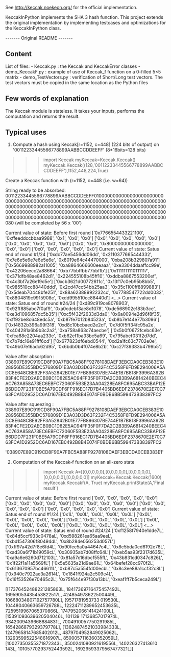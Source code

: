 
See http://keccak.noekeon.org/ for the official implementation.

KeccakInPython implements the SHA 3 hash function.  This project extends the original implementation by implementing testcases and optimizations for the KeccakInPython class.



------- Original README -------

Content
-------

List of files:
	- Keccak.py : the Keccak and KeccakError classes
	- demo_KeccakF.py : example of use of Keccak_f function on a 0-filled 5×5 matrix
	- demo_TestVectors.py : verification of Short/Long test vectors. The test vectors must be copied in the same location as the Python files


Few words of explanation
------------------------

The Keccak module is stateless. It takes your inputs, performs the computation and returns the result.


Typical uses
------------

1) Compute a hash using Keccak[r=1152, c=448] (224 bits of output) on '00112233445566778899AABBCCDDEEFF' (8*16bits=128 bits)

>>> import Keccak
>>> myKeccak=Keccak.Keccak()
>>> myKeccak.Keccak((128,'00112233445566778899AABBCCDDEEFF'),1152,448,224,True)

Create a Keccak function with (r=1152, c=448 (i.e. w=64))

String ready to be absorbed: 00112233445566778899AABBCCDDEEFF0100000000000000000000000000000000000000000000000000000000000000000000000000000000000000000000000000000000000000000000000000000000000000000000000000000000000000000000000000000000000000000000000000000000000000000000000000000000000000000000000000000000000080 (will be completed by 56 x '00')

Current value of state: Before first round
	['0x7766554433221100', '0xffeeddccbbaa9988', '0x1', '0x0', '0x0']
	['0x0', '0x0', '0x0', '0x0', '0x0']
	['0x0', '0x0', '0x0', '0x0', '0x0']
	['0x0', '0x0', '0x8000000000000000', '0x0', '0x0']
	['0x0', '0x0', '0x0', '0x0', '0x0']
Current value of state: Satus end of round #1/24
	['0xdc77ae5456dd06dd', '0x2110377665444332', '0x7e6e5e6e7e6e5e6e', '0x8019e64c44470000', '0xba208b329807a91']
	['0x5669988982a11005', '0xa8864666600eeaaa', '0xe3304ddaaffcc99e', '0x42206eecc2a88664', '0xb77bbffbb77bbffb']
	['0x1111111110111117', '0x371dfb48ae8462d1', '0x224555108b45ff10', '0xddba8867553200ef', '0x4c3bf7a26e19d5e']
	['0xcb3621d00772611c', '0x13f17c0eb95b8bb5', '0x985510cc88440ddd', '0x2cd47cc54bb25aa3', '0x35c1100ff8899883']
	['0x5deab70448bfe251', '0x88a62388992232cc', '0x7788547722dd0032', '0x8804819c9915908c', '0xdd995510cc88440d']
<...>
Current value of state: Satus end of round #24/24
	['0xd89c919ce8078903', '0x92ff885abc7f0af9', '0xa0cdebf3ae8d1078', '0xde568902e183b3ce', '0xe3d1096857dc5b35']
	['0xc5f432f2633d3da0', '0x6a0094e2d96f8f35', '0xff92be8c648edc5a', '0xb87fe7012b84523a', '0xb8b7e144e77b3096']
	['0xf4832b396a99f318', '0xd8c10bcbaed2e2cf', '0x7d0f5ff34fc95a2e', '0x404281a6b9b3c2a2', '0xa758a863c74aecbe']
	['0x5b0f0672fcebc63e', '0xfca88e2204aa233e', '0xb62ef1ba33bc5a69', '0x795abef031f2d7dd', '0x7b7dc16e91fff6cd']
	['0x677823df6ebd0544', '0xd2a1fc63c7702e0e', '0x49b07e16adc62d95', '0x6bdb0b4f074e8b2b', '0xc27f39383b4799b5']

Value after absorption : 038907E89C919CD8F90A7FBC5A88FF9278108DAEF3EBCDA0CEB383E1028956DE355BDC576809D1E3A03D3D63F232F4C5358F6FD9E294006A5ADC8E648CBE92FF3A52842B01E77FB896307BE744E1B7B818F3996A392B83F4CFE2D2AECB0BC1D82E5AC94FF35F0F7DA2C2B3B9A6814240BEEC4AC763A858A73EC6EBFC72060F5B3E23AA04228EA8FC695ABC33BAF12EB6DDD7F231F0BE5A79CDF6FF916EC17D7B4405BD6EDF2378670E2E70C763FCA1D2952DC6AD167EB0492B8B4E074F0BDB6BB599473B38397FC2

Value after squeezing : 038907E89C919CD8F90A7FBC5A88FF9278108DAEF3EBCDA0CEB383E1028956DE355BDC576809D1E3A03D3D63F232F4C5358F6FD9E294006A5ADC8E648CBE92FF3A52842B01E77FB896307BE744E1B7B818F3996A392B83F4CFE2D2AECB0BC1D82E5AC94FF35F0F7DA2C2B3B9A6814240BEEC4AC763A858A73EC6EBFC72060F5B3E23AA04228EA8FC695ABC33BAF12EB6DDD7F231F0BE5A79CDF6FF916EC17D7B4405BD6EDF2378670E2E70C763FCA1D2952DC6AD167EB0492B8B4E074F0BDB6BB599473B38397FC2

'038907E89C919CD8F90A7FBC5A88FF9278108DAEF3EBCDA0CEB383E1'


2) Computation of the Keccak-f function on an all-zero state

>>> import Keccak
>>> A=[[0,0,0,0,0],[0,0,0,0,0],[0,0,0,0,0],[0,0,0,0,0],[0,0,0,0,0]]
>>> myKeccak=Keccak.Keccak(1600)
>>> myKeccak.Keccakf(A, True)
>>> myKeccak.printState(A,'Final result')

Current value of state: Before first round
        ['0x0', '0x0', '0x0', '0x0', '0x0']
        ['0x0', '0x0', '0x0', '0x0', '0x0']
        ['0x0', '0x0', '0x0', '0x0', '0x0']
        ['0x0', '0x0', '0x0', '0x0', '0x0']
        ['0x0', '0x0', '0x0', '0x0', '0x0']
Current value of state: Satus end of round #1/24
        ['0x1L', '0x0L', '0x0L', '0x0L', '0x0L']
        ['0x0L', '0x0L', '0x0L', '0x0L', '0x0L']
        ['0x0L', '0x0L', '0x0L', '0x0L', '0x0L']
        ['0x0L', '0x0L', '0x0L', '0x0L', '0x0L']
        ['0x0L', '0x0L', '0x0L', '0x0L', '0x0L']
<...>
Current value of state: Satus end of round #24/24
        ['0xf1258f7940e1dde7L', '0x84d5ccf933c0478aL', '0xd598261ea65aa9eeL', '0xbd1547306f80494dL', '0x8b284e056253d057L']
        ['0xff97a42d7f8e6fd4L', '0x90fee5a0a44647c4L', '0x8c5bda0cd6192e76L', '0xad30a6f71b19059cL', '0x30935ab7d08ffc64L']
        ['0xeb5aa93f2317d635L', '0xa9a6e6260d712103L', '0x81a57c16dbcf555fL', '0x43b831cd0347c826L', '0x1f22f1a11a5569fL']
        ['0x5e5635a21d9ae61L', '0x64befef28cc970f2L', '0x613670957bc46611L', '0xb87c5a554fd00ecbL', '0x8c3ee88a1ccf32c8L']
        ['0x940c7922ae3a2614L', '0x1841f924a2c509e4L', '0x16f53526e70465c2L', '0x75f644e97f30a13bL', '0xeaf1ff7b5ceca249L']

[[17376452488221285863L, 18417369716475457492L, 16959053435453822517L, 424854978622500449L, 10668034807192757780L], [9571781953733
019530L, 10448040663659726788L, 12224711289652453635L, 7259519967065370866L, 1747952066141424100L], [15391093639620504046L, 101139
17136857017974L, 9342009439668884831L, 7004910057750291985L, 1654286879329379778L], [13624874521033984333L, 12479658147685402012L,
 4879704952849025062L, 13293599522548616907L, 8500057116360352059L], [10027350355371872343L, 3500241080921619556L, 140226327413610
143L, 10105770293752443592L, 16929593379567477321L]]








